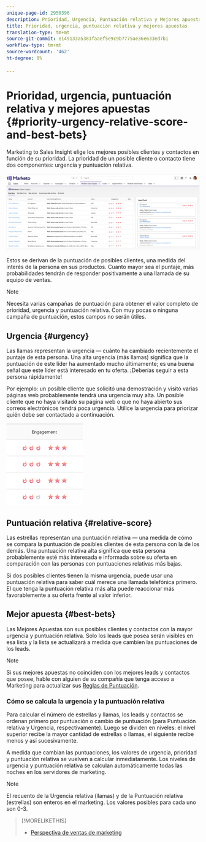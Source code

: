 ```yaml
---
unique-page-id: 2950396
description: Prioridad, Urgencia, Puntuación relativa y Mejores apuestas - Documentos de marketing - Documentación del producto
title: Prioridad, urgencia, puntuación relativa y mejores apuestas
translation-type: tm+mt
source-git-commit: e149133a5383faaef5e9c9b7775ae36e633ed7b1
workflow-type: tm+mt
source-wordcount: '462'
ht-degree: 0%

---
```



# Prioridad, urgencia, puntuación relativa y mejores apuestas {#priority-urgency-relative-score-and-best-bets}

Marketing to Sales Insight elige los mejores posibles clientes y contactos en función de su prioridad. La prioridad de un posible cliente o contacto tiene dos componentes: urgencia y puntuación relativa.

![](assets/one.png)

Estos se derivan de la puntuación de posibles clientes, una medida del interés de la persona en sus productos. Cuanto mayor sea el puntaje, más probabilidades tendrán de responder positivamente a una llamada de su equipo de ventas.

>[!NOTE]
>
>Necesita varias campañas de puntuación para obtener el valor completo de prioridad, urgencia y puntuación relativa.  Con muy pocas o ninguna campaña de puntuación, estos campos no serán útiles.

## Urgencia {#urgency}

Las llamas representan la urgencia — cuánto ha cambiado recientemente el puntaje de esta persona. Una alta urgencia (más llamas) significa que la puntuación de este líder ha aumentado mucho últimamente; es una buena señal que este líder está interesado en tu oferta. ¡Deberías seguir a esta persona rápidamente!

Por ejemplo: un posible cliente que solicitó una demostración y visitó varias páginas web probablemente tendrá una urgencia muy alta. Un posible cliente que no haya visitado su página web o que no haya abierto sus correos electrónicos tendrá poca urgencia. Utilice la urgencia para priorizar quién debe ser contactado a continuación.

![](assets/two.png)

## Puntuación relativa {#relative-score}

Las estrellas representan una puntuación relativa — una medida de cómo se compara la puntuación de posibles clientes de esta persona con la de los demás. Una puntuación relativa alta significa que esta persona probablemente esté más interesada e informada sobre su oferta en comparación con las personas con puntuaciones relativas más bajas.

Si dos posibles clientes tienen la misma urgencia, puede usar una puntuación relativa para saber cuál merece una llamada telefónica primero. El que tenga la puntuación relativa más alta puede reaccionar más favorablemente a su oferta frente al valor inferior.

## Mejor apuesta {#best-bets}

Las Mejores Apuestas son sus posibles clientes y contactos con la mayor urgencia y puntuación relativa. Solo los leads que posea serán visibles en esa lista y la lista se actualizará a medida que cambien las puntuaciones de los leads.

>[!NOTE]
>
>Si sus mejores apuestas no coinciden con los mejores leads y contactos que posee, hable con alguien de su compañía que tenga acceso a Marketing para actualizar sus [Reglas de Puntuación](../../../../../getting-started/quick-wins/simple-scoring.md).

### Cómo se calcula la urgencia y la puntuación relativa

Para calcular el número de estrellas y llamas, los leads y contactos se ordenan primero por puntuación o cambio de puntuación (para Puntuación relativa y Urgencia, respectivamente). Luego se dividen en niveles: el nivel superior recibe la mayor cantidad de estrellas o llamas, el siguiente recibe menos y así sucesivamente.

A medida que cambian las puntuaciones, los valores de urgencia, prioridad y puntuación relativa se vuelven a calcular inmediatamente. Los niveles de urgencia y puntuación relativa se calculan automáticamente todas las noches en los servidores de marketing.

>[!NOTE]
>
>El recuento de la Urgencia relativa (llamas) y de la Puntuación relativa (estrellas) son enteros en el marketing. Los valores posibles para cada uno son 0-3.

>[!MORELIKETHIS]
>
>* [Perspectiva de ventas de marketing](http://docs.marketo.com/display/docs/marketo+sales+insight)

